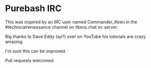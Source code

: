 # Purebash IRC

This was inspired by an IRC user named Commander_Keen in the #technicalrenaissance channel on libera.chat irc server.

Big thanks to Dave Eddy (sp?) over on YouTube his tutorials are crazy amazing.

I'm sure this can be improved.

Pull requests welcomed.
